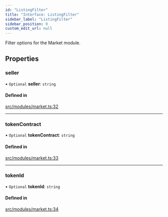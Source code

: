 ```yaml
---
id: "ListingFilter"
title: "Interface: ListingFilter"
sidebar_label: "ListingFilter"
sidebar_position: 0
custom_edit_url: null
---
```


Filter options for the Market module.

## Properties

### seller

• `Optional` **seller**: `string`

#### Defined in

[src/modules/market.ts:32](https://github.com/PrasoonPratham/nftlabs-sdk-ts/blob/3077f6d/src/modules/market.ts#L32)

___

### tokenContract

• `Optional` **tokenContract**: `string`

#### Defined in

[src/modules/market.ts:33](https://github.com/PrasoonPratham/nftlabs-sdk-ts/blob/3077f6d/src/modules/market.ts#L33)

___

### tokenId

• `Optional` **tokenId**: `string`

#### Defined in

[src/modules/market.ts:34](https://github.com/PrasoonPratham/nftlabs-sdk-ts/blob/3077f6d/src/modules/market.ts#L34)
